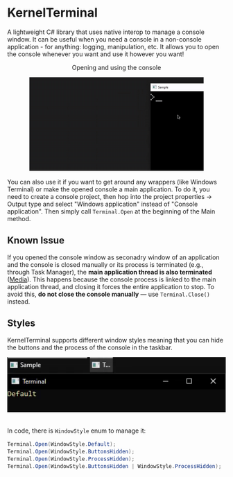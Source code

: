 # KernelTerminal
A lightweight C# library that uses native interop to manage a console window. It can be useful when you need a console in a non-console application - for anything: logging, manipulation, etc. It allows you to open the console whenever you want and use it however you want!
<p align="center">
  Opening and using the console
</p>

<p align="center">
  <img src="Media/openexample.gif" alt="Opening console">
</p>

You can also use it if you want to get around any wrappers (like Windows Terminal) or make the opened console a main application. To do it, you need to create a console project, then hop into the project properties -> Output type and select "Windows application" instead of "Console application". Then simply call `Terminal.Open` at the beginning of the Main method.

## Known Issue
If you opened the console window as seconadry window of an application and the console is closed manually or its process is terminated (e.g., through Task Manager), 
the **main application thread is also terminated** ([Media](Media/closeissue.gif)). This happens because the console process is linked to the main application thread, and closing it forces the entire application to stop.
To avoid this, **do not close the console manually** — use `Terminal.Close()` instead.

## Styles
KernelTerminal supports different window styles meaning that you can hide the buttons and the process of the console in the taskbar. 
<p align="center">
  <img src="Media/styles.gif" alt="Styles" width="600">
</p>

\
In code, there is `WindowStyle` enum to manage it:
```csharp
Terminal.Open(WindowStyle.Default);
Terminal.Open(WindowStyle.ButtonsHidden); 
Terminal.Open(WindowStyle.ProcessHidden);
Terminal.Open(WindowStyle.ButtonsHidden | WindowStyle.ProcessHidden);
```
